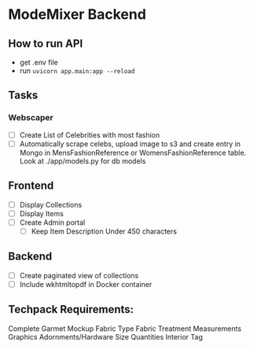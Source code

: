 # ModeMixer Backend

## How to run API
- get .env file
- run `uvicorn app.main:app --reload`

## Tasks

### Webscaper
- [ ] Create List of Celebrities with most fashion
- [ ] Automatically scrape celebs, upload image to s3 and create entry in Mongo in MensFashionReference or WomensFashionReference table. Look at ./app/models.py for db models

## Frontend
- [ ] Display Collections
- [ ] Display Items
- [ ] Create Admin portal
    - [ ] Keep Item Description Under 450 characters

## Backend
- [ ] Create paginated view of collections
- [ ] Include wkhtmltopdf in Docker container

## Techpack Requirements:
Complete Garmet Mockup
Fabric Type
Fabric Treatment
Measurements
Graphics
Adornments/Hardware
Size Quantities
Interior Tag